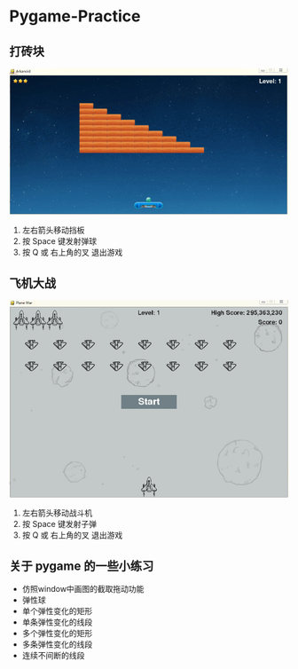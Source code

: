 # Pygame-Practice


## 打砖块

![打砖块 gif 示意图](Arkanoid/images/sketch_map.gif)
1. 左右箭头移动挡板
2. 按 Space 键发射弹球
3. 按 Q 或 右上角的叉 退出游戏


## 飞机大战

![飞机大战 gif 示意图](Plane/images/sketch_map.gif)
1. 左右箭头移动战斗机
2. 按 Space 键发射子弹
3. 按 Q 或 右上角的叉 退出游戏


## 关于 pygame 的一些小练习

* 仿照window中画图的截取拖动功能
* 弹性球
* 单个弹性变化的矩形
* 单条弹性变化的线段
* 多个弹性变化的矩形
* 多条弹性变化的线段
* 连续不间断的线段